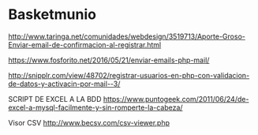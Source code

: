 # Basketmunio

http://www.taringa.net/comunidades/webdesign/3519713/Aporte-Groso-Enviar-email-de-confirmacion-al-registrar.html

https://www.fosforito.net/2016/05/21/enviar-emails-php-mail/

http://snipplr.com/view/48702/registrar-usuarios-en-php-con-validacion-de-datos-y-activacin-por-mail--3/

SCRIPT DE EXCEL A LA BDD
https://www.puntogeek.com/2011/06/24/de-excel-a-mysql-facilmente-y-sin-romperte-la-cabeza/

Visor CSV
http://www.becsv.com/csv-viewer.php

